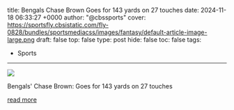 title: Bengals Chase Brown Goes for 143 yards on 27 touches
date: 2024-11-18 06:33:27 +0000
author: "@cbssports"
cover: https://sportsfly.cbsistatic.com/fly-0828/bundles/sportsmediacss/images/fantasy/default-article-image-large.png
draft: false
top: false
type: post
hide: false
toc: false
tags:
  - Sports
---

![](https://sportsfly.cbsistatic.com/fly-0828/bundles/sportsmediacss/images/fantasy/default-article-image-large.png)

Bengals' Chase Brown: Goes for 143 yards on 27 touches

[read more](https://www.cbssports.com/fantasy/football/news/bengals-chase-brown-goes-for-143-yards-on-27-touches/)
